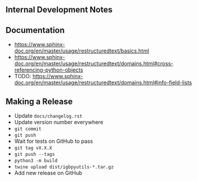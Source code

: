 Internal Development Notes
--------------------------

Documentation
-------------

- <https://www.sphinx-doc.org/en/master/usage/restructuredtext/basics.html>
- <https://www.sphinx-doc.org/en/master/usage/restructuredtext/domains.html#cross-referencing-python-objects>
- TODO: <https://www.sphinx-doc.org/en/master/usage/restructuredtext/domains.html#info-field-lists>

Making a Release
----------------

- Update `docs/changelog.rst`
- Update version number everywhere
- `git commit`
- `git push`
- Wait for tests on GitHub to pass
- `git tag vX.X.X`
- `git push --tags`
- `python3 -m build`
- `twine upload dist/igbpyutils-*.tar.gz`
- Add new release on GitHub
